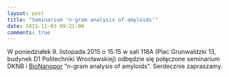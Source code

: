 ```yaml
---
layout: post
title: "Seminarium 'n-gram analysis of amyloids'"
date: 2015-11-03 09:21:00
comments: true
---
```


W poniedziałek 9. listopada 2015 o 15:15 w sali 118A (Plac Grunwaldzki 13, budynek D1 Politechniki Wrocławskiej) odbędzie się połączone seminarium DKNB  i [BioNanopor](http://www.kotulska-lab.pwr.wroc.pl/bionanopor.php) "n-gram analysis of amyloids". Serdecznie zapraszamy.
